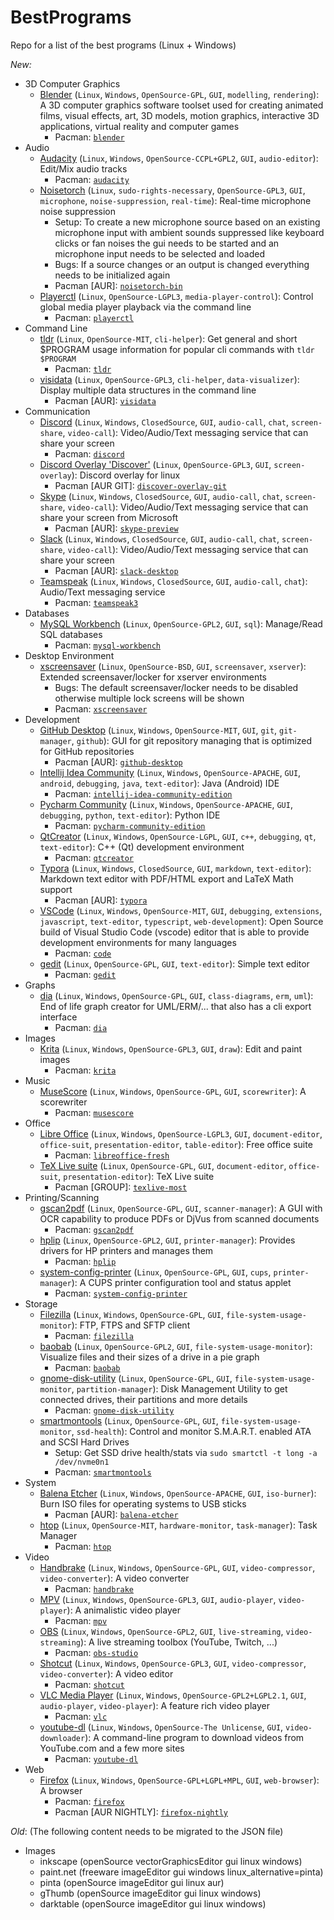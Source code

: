 # BestPrograms

Repo for a list of the best programs (Linux + Windows)

*New:*

[//]: # (Best Programs begin)
- 3D Computer Graphics
  - [Blender](https://github.com/lawl/NoiseTorch) (`Linux`, `Windows`, `OpenSource-GPL`, `GUI`, `modelling`, `rendering`): A 3D computer graphics software toolset used for creating animated films, visual effects, art, 3D models, motion graphics, interactive 3D applications, virtual reality and computer games
    - Pacman: [`blender`](https://www.archlinux.org/packages/?sort=&q=blender)
- Audio
  - [Audacity](https://www.audacityteam.org) (`Linux`, `Windows`, `OpenSource-CCPL+GPL2`, `GUI`, `audio-editor`): Edit/Mix audio tracks
    - Pacman: [`audacity`](https://www.archlinux.org/packages/?sort=&q=audacity)
  - [Noisetorch](https://github.com/lawl/NoiseTorch) (`Linux`, `sudo-rights-necessary`, `OpenSource-GPL3`, `GUI`, `microphone`, `noise-suppression`, `real-time`): Real-time microphone noise suppression
    - Setup: To create a new microphone source based on an existing microphone input with ambient sounds suppressed like keyboard clicks or fan noises the gui needs to be started and an microphone input needs to be selected and loaded
    - Bugs: If a source changes or an output is changed everything needs to be initialized again
    - Pacman [AUR]: [`noisetorch-bin`](https://aur.archlinux.org/packages/?O=0&K=noisetorch-bin)
  - [Playerctl](https://github.com/altdesktop/playerctl) (`Linux`, `OpenSource-LGPL3`, `media-player-control`): Control global media player playback via the command line
    - Pacman: [`playerctl`](https://www.archlinux.org/packages/?sort=&q=playerctl)
- Command Line
  - [tldr](https://github.com/tldr-pages/tldr-python-client) (`Linux`, `OpenSource-MIT`, `cli-helper`): Get general and short $PROGRAM usage information for popular cli commands with `tldr $PROGRAM`
    - Pacman: [`tldr`](https://www.archlinux.org/packages/?sort=&q=tldr)
  - [visidata](https://www.visidata.org) (`Linux`, `OpenSource-GPL3`, `cli-helper`, `data-visualizer`): Display multiple data structures in the command line
    - Pacman [AUR]: [`visidata`](https://aur.archlinux.org/packages/?O=0&K=visidata)
- Communication
  - [Discord](https://discordapp.com) (`Linux`, `Windows`, `ClosedSource`, `GUI`, `audio-call`, `chat`, `screen-share`, `video-call`): Video/Audio/Text messaging service that can share your screen
    - Pacman: [`discord`](https://www.archlinux.org/packages/?sort=&q=discord)
  - [Discord Overlay 'Discover'](https://github.com/trigg/Discover) (`Linux`, `OpenSource-GPL3`, `GUI`, `screen-overlay`): Discord overlay for linux
    - Pacman [AUR GIT]: [`discover-overlay-git`](https://aur.archlinux.org/packages/?O=0&K=discover-overlay-git)
  - [Skype](http://www.skype.com) (`Linux`, `Windows`, `ClosedSource`, `GUI`, `audio-call`, `chat`, `screen-share`, `video-call`): Video/Audio/Text messaging service that can share your screen from Microsoft
    - Pacman [AUR]: [`skype-preview`](https://aur.archlinux.org/packages/?O=0&K=skype-preview)
  - [Slack](https://slack.com/downloads) (`Linux`, `Windows`, `ClosedSource`, `GUI`, `audio-call`, `chat`, `screen-share`, `video-call`): Video/Audio/Text messaging service that can share your screen
    - Pacman [AUR]: [`slack-desktop`](https://aur.archlinux.org/packages/?O=0&K=slack-desktop)
  - [Teamspeak](http://www.teamspeak.com) (`Linux`, `Windows`, `ClosedSource`, `GUI`, `audio-call`, `chat`): Audio/Text messaging service
    - Pacman: [`teamspeak3`](https://www.archlinux.org/packages/?sort=&q=teamspeak3)
- Databases
  - [MySQL Workbench](https://www.mysql.com/de/products/workbench) (`Linux`, `OpenSource-GPL2`, `GUI`, `sql`): Manage/Read SQL databases
    - Pacman: [`mysql-workbench`](https://www.archlinux.org/packages/?sort=&q=mysql-workbench)
- Desktop Environment
  - [xscreensaver](https://www.jwz.org/xscreensaver) (`Linux`, `OpenSource-BSD`, `GUI`, `screensaver`, `xserver`): Extended screensaver/locker for xserver environments
    - Bugs: The default screensaver/locker needs to be disabled otherwise multiple lock screens will be shown
    - Pacman: [`xscreensaver`](https://www.archlinux.org/packages/?sort=&q=xscreensaver)
- Development
  - [GitHub Desktop](https://desktop.github.com) (`Linux`, `Windows`, `OpenSource-MIT`, `GUI`, `git`, `git-manager`, `github`): GUI for git repository managing that is optimized for GitHub repositories
    - Pacman [AUR]: [`github-desktop`](https://aur.archlinux.org/packages/?O=0&K=github-desktop)
  - [Intellij Idea Community](https://www.jetbrains.com/idea) (`Linux`, `Windows`, `OpenSource-APACHE`, `GUI`, `android`, `debugging`, `java`, `text-editor`): Java (Android) IDE
    - Pacman: [`intellij-idea-community-edition`](https://www.archlinux.org/packages/?sort=&q=intellij-idea-community-edition)
  - [Pycharm Community](https://www.jetbrains.com/pycharm) (`Linux`, `Windows`, `OpenSource-APACHE`, `GUI`, `debugging`, `python`, `text-editor`): Python IDE
    - Pacman: [`pycharm-community-edition`](https://www.archlinux.org/packages/?sort=&q=pycharm-community-edition)
  - [QtCreator](https://www.qt.io) (`Linux`, `Windows`, `OpenSource-LGPL`, `GUI`, `c++`, `debugging`, `qt`, `text-editor`): C++ (Qt) development environment
    - Pacman: [`qtcreator`](https://www.archlinux.org/packages/?sort=&q=qtcreator)
  - [Typora](https://typora.io) (`Linux`, `Windows`, `ClosedSource`, `GUI`, `markdown`, `text-editor`): Markdown text editor with PDF/HTML export and LaTeX Math support
    - Pacman [AUR]: [`typora`](https://aur.archlinux.org/packages/?O=0&K=typora)
  - [VSCode](https://github.com/microsoft/vscode) (`Linux`, `Windows`, `OpenSource-MIT`, `GUI`, `debugging`, `extensions`, `javascript`, `text-editor`, `typescript`, `web-development`): Open Source build of Visual Studio Code (vscode) editor that is able to provide development environments for many languages
    - Pacman: [`code`](https://www.archlinux.org/packages/?sort=&q=code)
  - [gedit](https://wiki.gnome.org/Apps/Gedit) (`Linux`, `OpenSource-GPL`, `GUI`, `text-editor`): Simple text editor
    - Pacman: [`gedit`](https://www.archlinux.org/packages/?sort=&q=gedit)
- Graphs
  - [dia](http://live.gnome.org/Dia) (`Linux`, `Windows`, `OpenSource-GPL`, `GUI`, `class-diagrams`, `erm`, `uml`): End of life graph creator for UML/ERM/... that also has a cli export interface
    - Pacman: [`dia`](https://www.archlinux.org/packages/?sort=&q=dia)
- Images
  - [Krita](https://krita.org) (`Linux`, `Windows`, `OpenSource-GPL3`, `GUI`, `draw`): Edit and paint images
    - Pacman: [`krita`](https://www.archlinux.org/packages/?sort=&q=krita)
- Music
  - [MuseScore](https://musescore.org) (`Linux`, `Windows`, `OpenSource-GPL`, `GUI`, `scorewriter`): A scorewriter
    - Pacman: [`musescore`](https://www.archlinux.org/packages/?sort=&q=musescore)
- Office
  - [Libre Office](https://www.libreoffice.org) (`Linux`, `Windows`, `OpenSource-LGPL3`, `GUI`, `document-editor`, `office-suit`, `presentation-editor`, `table-editor`): Free office suite
    - Pacman: [`libreoffice-fresh`](https://www.archlinux.org/packages/?sort=&q=libreoffice-fresh)
  - [TeX Live suite](http://tug.org/texlive) (`Linux`, `OpenSource-GPL`, `GUI`, `document-editor`, `office-suit`, `presentation-editor`): TeX Live suite
    - Pacman [GROUP]: [`texlive-most`](https://www.archlinux.org/groups/x86_64/texlive-most)
- Printing/Scanning
  - [gscan2pdf](http://gscan2pdf.sourceforge.net) (`Linux`, `OpenSource-GPL`, `GUI`, `scanner-manager`): A GUI with OCR capability to produce PDFs or DjVus from scanned documents
    - Pacman: [`gscan2pdf`](https://www.archlinux.org/packages/?sort=&q=gscan2pdf)
  - [hplip](https://hplipopensource.com) (`Linux`, `OpenSource-GPL2`, `GUI`, `printer-manager`): Provides drivers for HP printers and manages them
    - Pacman: [`hplip`](https://www.archlinux.org/packages/?sort=&q=hplip)
  - [system-config-printer](https://github.com/OpenPrinting/system-config-printer) (`Linux`, `OpenSource-GPL`, `GUI`, `cups`, `printer-manager`): A CUPS printer configuration tool and status applet
    - Pacman: [`system-config-printer`](https://www.archlinux.org/packages/?sort=&q=system-config-printer)
- Storage
  - [Filezilla](https://filezilla-project.org) (`Linux`, `Windows`, `OpenSource-GPL`, `GUI`, `file-system-usage-monitor`): FTP, FTPS and SFTP client
    - Pacman: [`filezilla`](https://www.archlinux.org/packages/?sort=&q=filezilla)
  - [baobab](https://wiki.gnome.org/Apps/DiskUsageAnalyzer) (`Linux`, `OpenSource-GPL2`, `GUI`, `file-system-usage-monitor`): Visualize files and their sizes of a drive in a pie graph
    - Pacman: [`baobab`](https://www.archlinux.org/packages/?sort=&q=baobab)
  - [gnome-disk-utility](https://gitlab.gnome.org/GNOME/gnome-disk-utility) (`Linux`, `OpenSource-GPL`, `GUI`, `file-system-usage-monitor`, `partition-manager`): Disk Management Utility to get connected drives, their partitions and more details
    - Pacman: [`gnome-disk-utility`](https://www.archlinux.org/packages/?sort=&q=gnome-disk-utility)
  - [smartmontools](http://smartmontools.sourceforge.net) (`Linux`, `OpenSource-GPL`, `GUI`, `file-system-usage-monitor`, `ssd-health`): Control and monitor S.M.A.R.T. enabled ATA and SCSI Hard Drives
    - Setup: Get SSD drive health/stats via `sudo smartctl -t long -a /dev/nvme0n1`
    - Pacman: [`smartmontools`](https://www.archlinux.org/packages/?sort=&q=smartmontools)
- System
  - [Balena Etcher](https://balena.io/etcher) (`Linux`, `Windows`, `OpenSource-APACHE`, `GUI`, `iso-burner`): Burn ISO files for operating systems to USB sticks
    - Pacman [AUR]: [`balena-etcher`](https://aur.archlinux.org/packages/?O=0&K=balena-etcher)
  - [htop](https://htop.dev) (`Linux`, `OpenSource-MIT`, `hardware-monitor`, `task-manager`): Task Manager
    - Pacman: [`htop`](https://www.archlinux.org/packages/?sort=&q=htop)
- Video
  - [Handbrake](https://handbrake.fr) (`Linux`, `Windows`, `OpenSource-GPL`, `GUI`, `video-compressor`, `video-converter`): A video converter
    - Pacman: [`handbrake`](https://www.archlinux.org/packages/?sort=&q=handbrake)
  - [MPV](https://mpv.io) (`Linux`, `Windows`, `OpenSource-GPL3`, `GUI`, `audio-player`, `video-player`): A animalistic video player
    - Pacman: [`mpv`](https://www.archlinux.org/packages/?sort=&q=mpv)
  - [OBS](https://obsproject.com) (`Linux`, `Windows`, `OpenSource-GPL2`, `GUI`, `live-streaming`, `video-streaming`): A live streaming toolbox (YouTube, Twitch, ...)
    - Pacman: [`obs-studio`](https://www.archlinux.org/packages/?sort=&q=obs-studio)
  - [Shotcut](https://www.shotcut.org) (`Linux`, `Windows`, `OpenSource-GPL3`, `GUI`, `video-compressor`, `video-converter`): A video editor
    - Pacman: [`shotcut`](https://www.archlinux.org/packages/?sort=&q=shotcut)
  - [VLC Media Player](https://www.videolan.org/vlc) (`Linux`, `Windows`, `OpenSource-GPL2+LGPL2.1`, `GUI`, `audio-player`, `video-player`): A feature rich video player
    - Pacman: [`vlc`](https://www.archlinux.org/packages/?sort=&q=vlc)
  - [youtube-dl](https://ytdl-org.github.io/youtube-dl) (`Linux`, `Windows`, `OpenSource-The Unlicense`, `GUI`, `video-downloader`): A command-line program to download videos from YouTube.com and a few more sites
    - Pacman: [`youtube-dl`](https://www.archlinux.org/packages/?sort=&q=youtube-dl)
- Web
  - [Firefox](https://www.mozilla.org/de/firefox/new) (`Linux`, `Windows`, `OpenSource-GPL+LGPL+MPL`, `GUI`, `web-browser`): A browser
    - Pacman: [`firefox`](https://www.archlinux.org/packages/?sort=&q=firefox)
    - Pacman [AUR NIGHTLY]: [`firefox-nightly`](https://aur.archlinux.org/packages/?O=0&K=firefox-nightly)

[//]: # (Best Programs end)

*Old*: (The following content needs to be migrated to the JSON file)

- Images
  - inkscape (openSource vectorGraphicsEditor gui linux windows)
  - paint.net (freeware imageEditor gui windows linux_alternative=pinta)
  - pinta (openSource imageEditor gui linux aur)
  - gThumb (openSource imageEditor gui linux windows)
  - darktable (openSource imageEditor gui linux windows)
